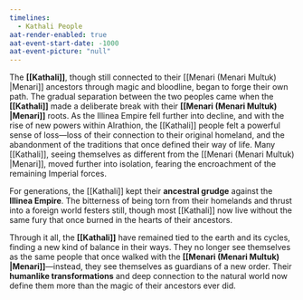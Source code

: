 ```yaml
---
timelines:
  - Kathali People
aat-render-enabled: true
aat-event-start-date: -1000
aat-event-picture: "null"
---
```


The **[[Kathali]]**, though still connected to their [[Menari (Menari Multuk) |Menari]] ancestors through magic and bloodline, began to forge their own path. The gradual separation between the two peoples came when the **[[Kathali]]** made a deliberate break with their **[[Menari (Menari Multuk) |Menari]]** roots. As the Illinea Empire fell further into decline, and with the rise of new powers within Alrathion, the [[Kathali]] people felt a powerful sense of loss—loss of their connection to their original homeland, and the abandonment of the traditions that once defined their way of life. Many [[Kathali]], seeing themselves as different from the [[Menari (Menari Multuk) |Menari]], moved further into isolation, fearing the encroachment of the remaining Imperial forces.

For generations, the [[Kathali]] kept their **ancestral grudge** against the **Illinea Empire**. The bitterness of being torn from their homelands and thrust into a foreign world festers still, though most [[Kathali]] now live without the same fury that once burned in the hearts of their ancestors.

Through it all, the **[[Kathali]]** have remained tied to the earth and its cycles, finding a new kind of balance in their ways. They no longer see themselves as the same people that once walked with the **[[Menari (Menari Multuk) |Menari]]**—instead, they see themselves as guardians of a new order. Their **humanlike transformations** and deep connection to the natural world now define them more than the magic of their ancestors ever did.
